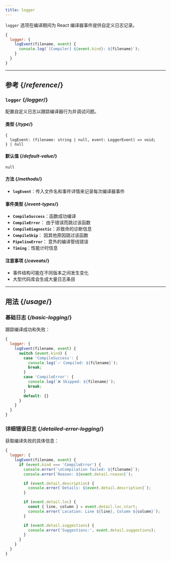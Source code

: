 ```yaml
---
title: logger
---
```


<Intro>

`logger` 选项在编译期间为 React 编译器事件提供自定义日志记录。

</Intro>

```js
{
  logger: {
    logEvent(filename, event) {
      console.log(`[Compiler] ${event.kind}: ${filename}`);
    }
  }
}
```

<InlineToc />

---

## 参考 {/*reference*/}

### `logger` {/*logger*/}

配置自定义日志以跟踪编译器行为并调试问题。

#### 类型 {/*type*/}

```
{
  logEvent: (filename: string | null, event: LoggerEvent) => void;
} | null
```

#### 默认值 {/*default-value*/}

`null`

#### 方法 {/*methods*/}

- **`logEvent`**：传入文件名和事件详情来记录每次编译器事件

#### 事件类型 {/*event-types*/}

- **`CompileSuccess`**：函数成功编译
- **`CompileError`**： 由于错误而跳过该函数
- **`CompileDiagnostic`**：非致命的诊断信息
- **`CompileSkip`**： 因其他原因跳过该函数
- **`PipelineError`**： 意外的编译管线错误
- **`Timing`**：性能计时信息

#### 注意事项 {/*caveats*/}

- 事件结构可能在不同版本之间发生变化
- 大型代码库会生成大量日志条目

---

## 用法 {/*usage*/}


### 基础日志 {/*basic-logging*/}

跟踪编译成功和失败：

```js
{
  logger: {
    logEvent(filename, event) {
      switch (event.kind) {
        case 'CompileSuccess': {
          console.log(`✅ Compiled: ${filename}`);
          break;
        }
        case 'CompileError': {
          console.log(`❌ Skipped: ${filename}`);
          break;
        }
        default: {}
      }
    }
  }
}
```

### 详细错误日志 {/*detailed-error-logging*/}

获取编译失败的具体信息：

```js
{
  logger: {
    logEvent(filename, event) {
      if (event.kind === 'CompileError') {
        console.error(`\nCompilation failed: ${filename}`);
        console.error(`Reason: ${event.detail.reason}`);

        if (event.detail.description) {
          console.error(`Details: ${event.detail.description}`);
        }

        if (event.detail.loc) {
          const { line, column } = event.detail.loc.start;
          console.error(`Location: Line ${line}, Column ${column}`);
        }

        if (event.detail.suggestions) {
          console.error('Suggestions:', event.detail.suggestions);
        }
      }
    }
  }
}
```
